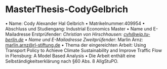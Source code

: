 # MasterThesis-CodyGelbrich


• Name: Cody Alexander Hal Gelbrich 
• Matrikelnummer:409954
• Abschluss und Studiengang: Industrial Economics Master
• Name und E-Mailadresse Erstprüfende*r: Christian von Hirschhausen: cvh@wip.tu-berlin.de
• Name und E-Mailadresse Zweitprüfende*r: Marlin Arnz: marlin.arnz@rl-stiftung.de
• Thema der eingereichten Arbeit: Using Transport Policy to Achieve Climate Sustainability and Improve Traffic Flow in Flensburg: A Model Based Analysis
• Die Arbeit enthält eine Selbständigkeitserklärung nach §60 Abs. 8 AllgStuPO. 




